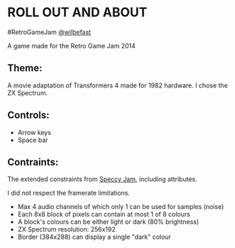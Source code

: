 ROLL OUT AND ABOUT
===================

#RetroGameJam
[@wilbefast](https://twitter.com/wilbefast)

A game made for the Retro Game Jam 2014

Theme: 
-------------------
A movie adaptation of Transformers 4 made for 1982 hardware.
I chose the ZX Spectrum.

Controls: 
-------------------
* Arrow keys
* Space bar

Contraints: 
-------------------
The extended constraints from [Speccy Jam](http://www.speccyjam.com/rules/), including attributes.

I did not respect the framerate limitations.

* Max 4 audio channels of which only 1 can be used for samples (noise)
* Each 8x8 block of pixels can contain at most 1 of 8 colours
* A block's colours can be either light or dark (80% brightness)
* ZX Spectrum resolution: 256x192  
* Border (384x288) can display a single "dark" colour